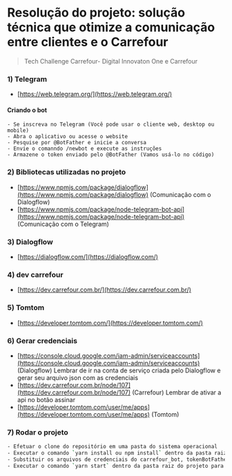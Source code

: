  # Resolução do projeto: solução técnica que otimize a comunicação entre clientes e o Carrefour
> Tech Challenge Carrefour- Digital Innovaton One e Carrefour

### 1) Telegram
- [https://web.telegram.org/](https://web.telegram.org/)
#### Criando o bot
	- Se inscreva no Telegram (Você pode usar o cliente web, desktop ou mobile)
	- Abra o aplicativo ou acesse o website
	- Pesquise por @BotFather e inicie a conversa
	- Envie o comanndo /newbot e execute as instruções
	- Armazene o token enviado pelo @BotFather (Vamos usá-lo no código)
### 2) Bibliotecas utilizadas no projeto
- [https://www.npmjs.com/package/dialogflow](https://www.npmjs.com/package/dialogflow) (Comunicação com o Dialogflow)
- [https://www.npmjs.com/package/node-telegram-bot-api](https://www.npmjs.com/package/node-telegram-bot-api) (Comunicação com o Telegram)

### 3) Dialogflow
- [https://dialogflow.com/](https://dialogflow.com/)

### 4) dev carrefour
- [https://dev.carrefour.com.br/](https://dev.carrefour.com.br/)

### 5) Tomtom
- [https://developer.tomtom.com/](https://developer.tomtom.com/)

### 6) Gerar credenciais
- [https://console.cloud.google.com/iam-admin/serviceaccounts](https://console.cloud.google.com/iam-admin/serviceaccounts) (Dialogflow) Lembrar de ir na conta de serviço criada pelo Dialogflow e gerar seu arquivo json com as credenciais
- [https://dev.carrefour.com.br/node/107](https://dev.carrefour.com.br/node/107) (Carrefour) Lembrar de ativar a api no botão assinar
- [https://developer.tomtom.com/user/me/apps](https://developer.tomtom.com/user/me/apps) (Tomtom)

### 7) Rodar o projeto
```bash
- Efetuar o clone do repositório em uma pasta do sistema operacional
- Executar o comando `yarn install ou npm install` dentro da pasta raiz do projeto para baixar as dependências
- Substituir os arquivos de credenciais do carrefour_bot, tokenBotFather e do apiCarrefour
- Executar o comando `yarn start` dentro da pasta raiz do projeto para executar o código
```